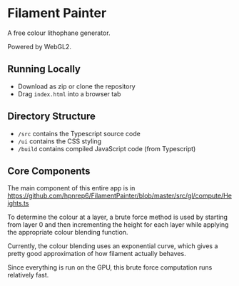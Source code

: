# Filament Painter

A free colour lithophane generator.

Powered by WebGL2.

## Running Locally

- Download as zip or clone the repository
- Drag `index.html` into a browser tab

## Directory Structure

- `/src` contains the Typescript source code
- `/ui` contains the CSS styling
- `/build` contains compiled JavaScript code (from Typescript)

## Core Components

The main component of this entire app is in https://github.com/hpnrep6/FilamentPainter/blob/master/src/gl/compute/Heights.ts

To determine the colour at a layer, a brute force method is used by starting from layer 0 and then incrementing the height for each layer while applying the appropriate colour blending function. 

Currently, the colour blending uses an exponential curve, which gives a pretty good approximation of how filament actually behaves. 

Since everything is run on the GPU, this brute force computation runs relatively fast.
